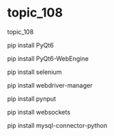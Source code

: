 # topic_108
topic_108

pip install PyQt6

pip install PyQt6-WebEngine

pip install selenium

pip install webdriver-manager

pip install pynput

pip install websockets

pip install mysql-connector-python

